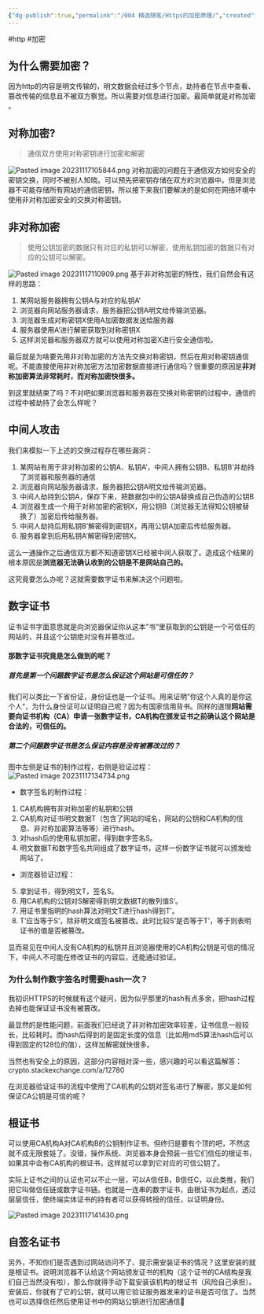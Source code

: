 ```yaml
---
{"dg-publish":true,"permalink":"/004 精选随笔/Https的加密原理/","created":"2023-11-17T09:26:04.722+08:00","updated":"2024-06-01T10:48:47.075+08:00"}
---
```


#http #加密
## 为什么需要加密？

因为http的内容是明文传输的，明文数据会经过多个节点，劫持者在节点中查看、篡改传输的信息且不被双方察觉。所以需要对信息进行加密。最简单就是对称加密 。
## 对称加密?

>通信双方使用对称密钥进行加密和解密

![Pasted image 20231117105844.png](/img/user/$/$Sys999%20Attachment/Pasted%20image%2020231117105844.png)
对称加密的问题在于通信双方如何安全的密钥交换，同时不被别人知晓。可以预先把密钥存储在双方的浏览器中。但是浏览器不可能存储所有网站的通信密钥，所以接下来我们要解决的是如何在网络环境中使用非对称加密安全的交换对称密钥。
## 非对称加密

>使用公钥加密的数据只有对应的私钥可以解密，使用私钥加密的数据只有对应的公钥可以解密。

![Pasted image 20231117110909.png](/img/user/$/$Sys999%20Attachment/Pasted%20image%2020231117110909.png)
基于非对称加密的特性，我们自然会有这样的思路：
1. 某网站服务器拥有公钥A与对应的私钥A’
2. 浏览器向网站服务器请求，服务器把公钥A明文给传输浏览器。
3. 浏览器生成对称密钥X使用A加密数据发送给服务器
4. 服务器使用A‘进行解密获取到对称密钥X
5. 这样浏览器和服务器双方就可以使用对称加密X进行安全通信啦。

最后就是为啥要先用非对称加密的方法先交换对称密钥，然后在用对称密钥通信呢。不能直接使用非对称加密方法加密数据直接进行通信吗？很重要的原因是**非对称加密算法非常耗时，而对称加密快很多。**

到这里就结束了吗？不对吧如果浏览器和服务器在交换对称密钥的过程中，通信的过程中被劫持了会怎么样呢？
## 中间人攻击

我们来模拟一下上述的交换过程存在哪些漏洞：
1. 某网站有用于非对称加密的公钥A、私钥A’，中间人拥有公钥B、私钥B’并劫持了浏览器和服务器的通信
2. 浏览器向网站服务器请求，服务器把公钥A明文给传输浏览器。
3. 中间人劫持到公钥A，保存下来，把数据包中的公钥A替换成自己伪造的公钥B
4. 浏览器生成一个用于对称加密的密钥X，用公钥B（浏览器无法得知公钥被替换了）加密后传给服务器。
5. 中间人劫持后用私钥B’解密得到密钥X，再用公钥A加密后传给服务器。
6. 服务器拿到后用私钥A’解密得到密钥X。

这么一通操作之后通信双方都不知道密钥X已经被中间人获取了。造成这个结果的根本原因是**浏览器无法确认收到的公钥是不是网站自己的。**

这究竟要怎么办呢？这就需要数字证书来解决这个问题啦。
## 数字证书

证书证书字面意思就是向浏览器保证你从这本”书“里获取到的公钥是一个可信任的网站的，并且这个公钥绝对没有并篡改过。
#### 那数字证书究竟是怎么做到的呢？
##### 首先是第一个问题数字证书是怎么保证这个网站是可信任的？
我们可以类比一下省份证，身份证也是一个证书。用来证明”你这个人真的是你这个人“，为什么身份证可以证明自己呢？因为有国家信用背书。同样的道理**网站需要向证书机构（CA）申请一张数字证书，CA机构在颁发证书之前确认这个网站是合法的，可信任的。**
##### 第二个问题数字证书是怎么保证内容是没有被篡改过的？
图中左侧是证书的制作过程，右侧是验证过程：
![Pasted image 20231117134734.png](/img/user/$/$Sys999%20Attachment/Pasted%20image%2020231117134734.png)
- 数字签名的制作过程：
1. CA机构拥有非对称加密的私钥和公钥
2. CA机构对证书明文数据T（包含了网站的域名，网站的公钥和CA机构的信息、非对称加密算法等等）进行hash。
3. 对hash后的使用私钥加密，得到数字签名S。
4. 明文数据T和数字签名共同组成了数字证书，这样一份数字证书就可以颁发给网站了。
- 浏览器验证过程：
5. 拿到证书，得到明文T，签名S。
6. 用CA机构的公钥对S解密得到明文数据T的散列值S‘。
7. 用证书里指明的hash算法对明文T进行hash得到T’。
8. T’应当等于S‘，除非明文或签名被篡改。此时比较S’是否等于T’，等于则表明证书的值是否被篡改。
   
显而易见在中间人没有CA机构的私钥并且浏览器使用的CA机构公钥是可信的情况下，中间人不可能在修改证书的内容后，还能通过验证。
### 为什么制作数字签名时需要hash一次？

我初识HTTPS的时候就有这个疑问，因为似乎那里的hash有点多余，把hash过程去掉也能保证证书没有被篡改。

最显然的是性能问题，前面我们已经说了非对称加密效率较差，证书信息一般较长，比较耗时。而hash后得到的是固定长度的信息（比如用md5算法hash后可以得到固定的128位的值），这样加解密就快很多。

当然也有安全上的原因，这部分内容相对深一些，感兴趣的可以看这篇解答：crypto.stackexchange.com/a/12780

在浏览器验证证书的流程中使用了CA机构的公钥对签名进行了解密，那又是如何保证CA公钥是可信的呢？
## 根证书

可以使用CA机构A对CA机构B的公钥制作证书。但终归是要有个顶的吧，不然这就不成无限套娃了。没错，操作系统、浏览器本身会预装一些它们信任的根证书，如果其中会有CA机构的根证书，这样就可以拿到它对应的可信公钥了。

实际上证书之间的认证也可以不止一层，可以A信任B，B信任C，以此类推，我们把它叫做信任链或数字证书链。也就是一连串的数字证书，由根证书为起点，透过层层信任，使终端实体证书的持有者可以获得转授的信任，以证明身份。

![Pasted image 20231117141430.png](/img/user/$/$Sys999%20Attachment/Pasted%20image%2020231117141430.png)
## 自签名证书

另外，不知你们是否遇到过网站访问不了、提示需安装证书的情况？这里安装的就是根证书。说明浏览器不认给这个网站颁发证书的机构（这个证书的CA结构是我们自己当然没有啦），那么你就得手动下载安装该机构的根证书（风险自己承担）。安装后，你就有了它的公钥，就可以用它验证服务器发来的证书是否可信了。当然也可以选择信任然后使用证书中的网站公钥进行加密通信🤣





